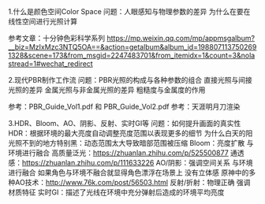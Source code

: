 1.什么是颜色空间Color Space
问题：人眼感知与物理参数的差异 为什么在要在线性空间进行光照计算

参考文章：十分钟色彩科学系列
https://mp.weixin.qq.com/mp/appmsgalbum?__biz=MzIxMzc3NTQ5OA==&action=getalbum&album_id=1988071137502691328&scene=173&from_msgid=2247483701&from_itemidx=1&count=3&nolastread=1#wechat_redirect

2.现代PBR制作工作流
问题：PBR光照的构成与各种参数的组合
直接光照与间接光照的差异
金属光照与非金属光照的差异
粗糙度与金属度的作用

参考：PBR_Guide_Vol1.pdf 和 PBR_Guide_Vol2.pdf
参考：天涯明月刀渲染

3.HDR、Bloom、AO、阴影、反射、实时GI等
问题：如何提升画面的真实性
HDR：根据环境的最大亮度自动调整亮度范围以表现更多的细节
    为什么白天的阳光照不到的地方特别黑：动态范围太大导致暗部范围被压缩
Bloom：亮度扩散 与环境进行融合
    高质量泛光：https://zhuanlan.zhihu.com/p/525500877
    通透感：https://zhuanlan.zhihu.com/p/111633226
AO/阴影：强调空间关系 与环境进行融合
    如果角色与环境不融合就显得角色漂浮在场景上 没有立体感
    原神中的多种AO技术：http://www.76k.com/post/56503.html
反射/折射：物理正确 强调材质特征
实时GI：描述了光线在环境中充分弹射后造成的环境平均亮度